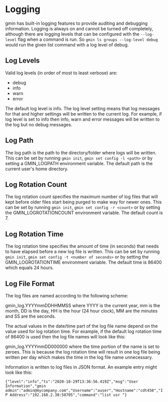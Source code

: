 # Logging

gmin has built-in logging features to provide auditing and debugging information. Logging is always on and cannot be turned off completely, although there are logging levels that can be configured with the `--log-level` flag when a command is run. So `gmin ls groups --log-level debug` would run the given list command with a log level of debug.

## Log Levels

Valid log levels (in order of most to least verbose) are:

* debug
* info
* warn
* error

The default log level is info. The log level setting means that log messages for that and higher settings will be written to the current log. For example, if log level is set to info then info, warn and error messages will be written to the log but no debug messages.

## Log Path

The log path is the path to the directory/folder where logs will be written. This can be set by running `gmin init`, `gmin set config -l <path>` or by setting a GMIN_LOGPATH environment variable. The default path is the current user's home directory.

## Log Rotation Count

The log rotation count specifies the maximum number of log files that will kept before older files start being purged to make way for newer ones. This can be set by running `gmin init`, `gmin set config -r <count>` or by setting the GMIN_LOGROTATIONCOUNT environment variable. The default count is 7.

## Log Rotation Time

The log rotation time specifies the amount of time (in seconds) that needs to have elapsed before a new log file is written. This can be set by running `gmin init`, `gmin set config -t <number of seconds>` or by setting the GMIN_LOGROTATIONTIME environment variable. The default time is 86400 which equals 24 hours.

## Log File Format

The log files are named according to the following scheme:

gmin_log.YYYYmmDDHHMMSS where YYYY is the current year, mm is the month, DD is the day, HH is the hour (24 hour clock), MM are the minutes and SS are the seconds.

The actual values in the date/time part of the log file name depend on the value used for log rotation time. For example, if the default log rotation time of 86400 is used then the log file names will look like this:

gmin_log.YYYYmmDD000000 where the time portion of the name is set to zeroes. This is because the log rotation time will result in one log file being written per day which makes the time in the log file name unnecessary.

Information is written to log files in JSON format. An example entry might look like this:

`{"level":"info","ts":"2020-10-29T13:36:56.419Z","msg":"User Information","gmin admin":"admin@mycompany.com","Username":"auser","Hostname":"cdt450","IP Address":"192.168.2.38:58705","command":"list usr "}`